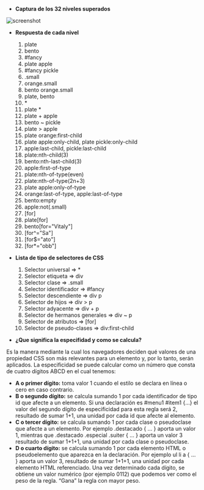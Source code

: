 - **Captura de los 32 niveles superados**

![screenshot](../main/css-dinner-32-levels.png)

- **Respuesta de cada nivel**
  1. plate
  2. bento
  3. #fancy
  4. plate apple
  5. #fancy pickle
  6. .small
  7. orange.small
  8. bento orange.small
  9. plate, bento
  10. \*
  11. plate *
  12. plate + apple
  13. bento ~ pickle
  14. plate > apple
  15. plate orange:first-child
  16. plate apple:only-child, plate pickle:only-child
  17. apple:last-child, pickle:last-child
  18. plate:nth-child(3)
  19. bento:nth-last-child(3)
  20. apple:first-of-type
  21. plate:nth-of-type(even)
  22. plate:nth-of-type(2n+3)
  23. plate apple:only-of-type
  24. orange:last-of-type, apple:last-of-type
  25. bento:empty
  26. apple:not(.small)
  27. [for]
  28. plate[for]
  29. bento[for="Vitaly"]
  30. [for^="Sa"]
  31. [for$="ato"]
  32. [for*="obb"]

- **Lista de tipo de selectores de CSS**
  1. Selector universal => *
  2. Selector etiqueta => div
  3. Selector clase => .small
  4. Selector identificador => #fancy
  5. Selector descendiente => div p
  6. Selector de hijos => div > p
  7. Selector adyacente => div + p
  8. Selector de hermanos generales => div ~ p
  9. Selector de atributos => [for]
  10. Selector de pseudo-clases => div:first-child

- **¿Que significa la especifidad y como se calcula?**

Es la manera mediante la cual los navegadores deciden qué valores de una propiedad CSS son más relevantes para un elemento y, por lo tanto, serán aplicados. La especificidad se puede calcular como un número que consta de cuatro dígitos ABCD en el cual tenemos:

  - **A o primer dígito:** toma valor 1 cuando el estilo se declara en línea o cero en caso contrario.
  - **B o segundo dígito:** se calcula sumando 1 por cada identificador de tipo id que afecte a un elemento. Si una declaración es #menu1 #item1 {…} el valor del segundo dígito de especificidad para esta regla será 2, resultado de sumar 1+1, una unidad por cada id que afecte al elemento.
  - **C o tercer dígito:** se calcula sumando 1 por cada clase o pseudoclase que afecte a un elemento. Por ejemplo .destacado { … } aporta un valor 1, mientras que .destacado .especial .suiter { … } aporta un valor 3 resultado de sumar 1+1+1, una unidad por cada clase o pseudoclase.
  - **D o cuarto dígito:** se calcula sumando 1 por cada elemento HTML o pseudoelemento que aparezca en la declaración. Por ejemplo ul li a { … } aporta un valor 3, resultado de sumar 1+1+1, una unidad por cada elemento HTML referenciado.
Una vez determinado cada dígito, se obtiene un valor numérico (por ejemplo 0112) que podemos ver como el peso de la regla. “Gana” la regla con mayor peso.
